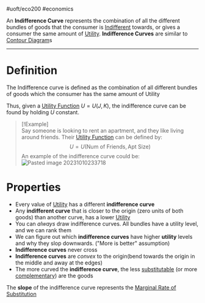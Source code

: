 #uoft/eco200 #economics 

An **Indifference Curve** represents the combination of all the different bundles of goods that the consumer is [Indifferent](Indifferent.md) towards, or gives a consumer the same amount of [Utility](Utility.md). **Indifference Curves** are similar to [Contour Diagram](Contour%20Diagram.md)s

---

# Definition
The Indifference curve is defined as the combination of all different bundles of goods which the consumer has the same amount of Utility

Thus, given a [Utility Function](Utility%20Function.md) $U=U(J,K)$, the indifference curve can be found by holding $U$ constant.


> [!Example]  
Say someone is looking to rent an apartment, and they like living around friends. Their [Utility Function](Utility%20Function.md) can be defined by: $$U=U(\text{Num of Friends}, \text{Apt Size})$$An example of the indifference curve could be:![Pasted image 20231010233718](Pasted%20image%2020231010233718.png)

# Properties
- Every value of [Utility](Utility.md) has a different **indifference curve**
- Any **indifferent curve** that is closer to the origin (zero units of both goods) than another curve, has a lower [Utility](Utility.md)
- You can *always* draw indifference curves. All bundles have a utility level, and we can rank them
- We can figure out which **indifference curves** have higher **utility** levels and why they slop downwards. ("More is better" assumption)
- **Indifference curves** never cross 
- **Indifference curves** are *convex* to the origin(bend towards the origin in the middle and away at the edges)
- The more curved the **indifference curve**, the less [substitutable](Substitutes.md) (or more [complementary](Complements.md)) are the goods

The **slope** of the indifference curve represents the [Marginal Rate of Substitution](Marginal%20Rate%20of%20Substitution.md)
